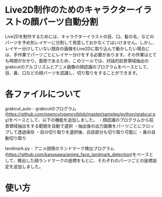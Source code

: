 # Live2D制作のためのキャラクターイラストの顔パーツ自動分割
Live2Dを制作するためには、キャラクターイラストの目、口、髪の毛、などのパーツを予め別レイヤーに分割して用意しておかなくてはいけません。しかし、レイヤー分けしていない既存の画像をLive2Dに取り込んで動かしたい場合には、手作業でパーツごとにレイヤー分けをする必要があります。その作業はとても時間がかかり、面倒であるため、このツールでは、対話的前景領域抽出のgrabcutのアルゴリズムとアニメ画像の顔認識のプログラムをベースとして、目、鼻、口などの顔パーツを認識し、切り取りをすることができます。

# 各ファイルについて
grabcut_auto - grabcutのプログラム(https://github.com/opencv/opencv/blob/master/samples/python/grabcut.py)をベースとして、以下の機能を追加しました。
・顔認識のプログラムから前景領域抽出をする範囲を自動で選択
・抽出後の出力画像をパーツごとにクロップして透過保存
・目の切り取りを選択後、白目部分も切り取り可能に
・鼻の自動切り取り

landmark.py - アニメ顔用のランドマーク検出プログラム(https://github.com/kanosawa/anime_face_landmark_detection)をベースとして、検出した顔ランドマークの座標をもとに、それぞれのパーツごとの座標設定を追加しました。

# 使い方
